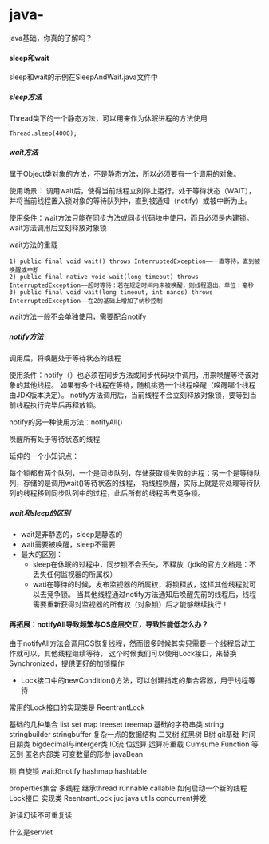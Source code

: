 # java-
java基础，你真的了解吗？

#### sleep和wait
sleep和wait的示例在SleepAndWait.java文件中

##### sleep方法
Thread类下的一个静态方法，可以用来作为休眠进程的方法使用

```
Thread.sleep(4000);
```

##### wait方法
属于Object类对象的方法，不是静态方法，所以必须要有一个调用的对象。

使用场景：
调用wait后，使得当前线程立刻停止运行，处于等待状态（WAIT），并将当前线程置入锁对象的等待队列中，直到被通知（notify）或被中断为止。

使用条件：wait方法只能在同步方法或同步代码块中使用，而且必须是内建锁。wait方法调用后立刻释放对象锁

wait方法的重载
```
1) public final void wait() throws InterruptedException——一直等待，直到被唤醒或中断
2) public final native void wait(long timeout) throws InterruptedException——超时等待：若在规定时间内未被唤醒，则线程退出，单位：毫秒
3) public final void wait(long timeout, int nanos) throws InterruptedException——在2的基础上增加了纳秒控制
```
wait方法一般不会单独使用，需要配合notify
##### notify方法
调用后，将唤醒处于等待状态的线程

使用条件：notify（）也必须在同步方法或同步代码块中调用，用来唤醒等待该对象的其他线程。
如果有多个线程在等待，随机挑选一个线程唤醒（唤醒哪个线程由JDK版本决定）。
notify方法调用后，当前线程不会立刻释放对象锁，要等到当前线程执行完毕后再释放锁。

notify的另一种使用方法：notifyAll()

唤醒所有处于等待状态的线程

延伸的一个小知识点：

每个锁都有两个队列，一个是同步队列，存储获取锁失败的进程；另一个是等待队列，存储的是调用wait()等待状态的线程，
将线程唤醒，实际上就是将处理等待队列的线程移到同步队列中的过程，此后所有的线程再去竞争锁。

##### wait和sleep的区别
* wait是非静态的，sleep是静态的
* wait需要被唤醒，sleep不需要
* 最大的区别：
    * sleep在休眠的过程中，同步锁不会丢失，不释放（jdk的官方文档是：不丢失任何监视器的所属权）
    * wati在等待的时候，发布监视器的所属权，将锁释放，这样其他线程就可以去竞争锁。
    当其他线程通过notify方法通知后唤醒先前的线程后，线程需要重新获得对监视器的所有权（对象锁）后才能够继续执行！
    
#### 再拓展：notifyAll导致频繁与OS底层交互，导致性能低怎么办？
由于notifyAll方法会调用OS恢复线程，然而很多时候其实只需要一个线程启动工作就可以，其他线程继续等待，
这个时候我们可以使用Lock接口，来替换Synchronized，提供更好的加锁操作
* Lock接口中的newCondition()方法，可以创建指定的集合容器，用于线程等待

常用的Lock接口的实现类是 ReentrantLock
    
基础的几种集合 list set map treeset treemap
基础的字符串类 string stringbuilder stringbuffer
复杂一点的数据结构 二叉树 红黑树 B树
git基础
时间日期类
bigdecimal与interger类
IO流
位运算
运算符重载
Cumsume Function 等区别
匿名内部类
可变数量的形参
javaBean

锁 自旋锁
wait和notify
hashmap hashtable

properties集合
多线程 继承thread runnable callable 如何启动一个新的线程 
Lock接口 实现类 ReentrantLock
juc java utils concurrent并发

脏读幻读不可重复读

什么是servlet